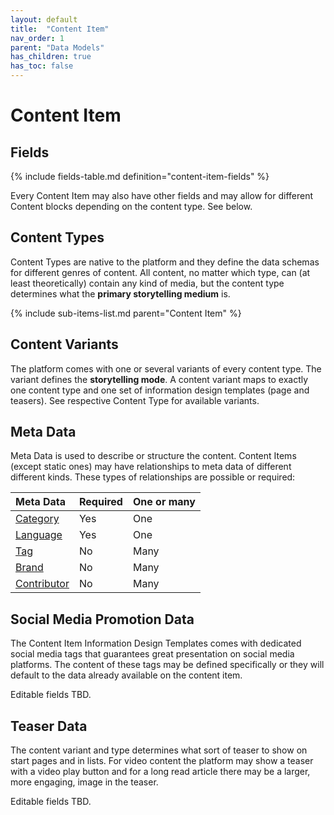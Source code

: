 ```yaml
---
layout: default
title:  "Content Item"
nav_order: 1
parent: "Data Models"
has_children: true
has_toc: false
---
```


# Content Item

## Fields

{% include fields-table.md definition="content-item-fields" %}

Every Content Item may also have other fields and may allow for different Content blocks 
depending on the content type. See below.

## Content Types

Content Types are native to the platform and they define the data schemas for different genres of content. All content, no matter which type, can (at least theoretically) contain any kind of media, but the content type determines what the **primary storytelling medium** is.

{% include sub-items-list.md parent="Content Item" %}

## Content Variants

The platform comes with one or several variants of every content type. The variant defines the **storytelling mode**. A content variant maps to exactly one content type and one set of information design templates (page and teasers). See respective Content Type for available variants.

## Meta Data

Meta Data is used to describe or structure the content. Content Items (except static ones) may have relationships to meta data of different different kinds. These types of relationships are possible or required:

| Meta Data                                         | Required | One or many |
|:--------------------------------------------------|:---------|:------------|
| [Category](category.md)                           | Yes      | One         |
| [Language](content-language.md)                   | Yes      | One         |
| [Tag](tag.md)                                     | No       | Many        |
| [Brand](brand.md)                                 | No       | Many        |
| [Contributor](contributor.md)                     | No       | Many        |

## Social Media Promotion Data

The Content Item Information Design Templates comes with dedicated social media tags that guarantees great presentation on social media platforms. The content of these tags may be defined specifically or they will default to the data already available on the content item.

Editable fields TBD.

## Teaser Data

The content variant and type determines what sort of teaser to show on start pages and in lists. For video content the platform may show a teaser with a video play button and for a long read article there may be a larger, more engaging, image in the teaser.

Editable fields TBD.
